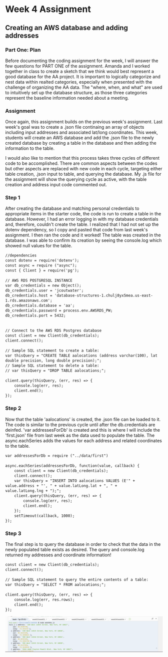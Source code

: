 # Week 4 Assignment
## Creating an AWS database and adding addresses

### Part One: Plan
Before documenting the coding assignment for the week, I will answer the few questions for PART ONE of the assignment. Amanda and I worked together in class to create a sketch that we think would best represent a good database for the AA project. It is important to logically categorize and nest data within realted categories, especially when presented with the challenge of organizing the AA data. The "where, when, and what" are used to intuitively set up the database structure, as those three categories represent the baseline information needed about a meeting. 

### Assignment

Once again, this assignment builds on the previous week's assignment. Last week's goal was to create a .json file continaing an array of objects including input addresses and associated lat/long coordinates. This week, students will create an AWS database and add the .json file to the newly created database by creating a table in the database and then adding the information to the table.

I would also like to mention that this process takes three cycles of different code to be accomplished. There are common aspects between the codes but other aspects are replaced with new code in each cycle, targeting either table creation, .json input to table, and querying the database. My .js file for the assignment will show the querying cycle as active, with the table creation and address input code commented out.

### Step 1

After creating the database and matching personal credentials to appropriate items in the starter code, the code is run to create a table in the database. However, I had an error logging in with my database credentials and, therefore, couldn't create the table. I realized that I had not set up the dotenv dependency, so I copy and pasted that code from last week's assignment. I then ran the code and it worked! The table was created in the database. I was able to confirm its creation by seeing the console.log which showed null values for the table.

    //dependencies
    const dotenv = require('dotenv');
    const async = require ("async"); 
    const { Client } = require('pg');

    // AWS RDS POSTGRESQL INSTANCE
    var db_credentials = new Object();
    db_credentials.user = 'jcoutwater';
    db_credentials.host = 'database-structures-1.chulj8yx5mea.us-east-1.rds.amazonaws.com';
    db_credentials.database = 'aa';
    db_credentials.password = process.env.AWSRDS_PW;
    db_credentials.port = 5432;


    // Connect to the AWS RDS Postgres database
    const client = new Client(db_credentials);
    client.connect();

    // Sample SQL statement to create a table: 
    var thisQuery = "CREATE TABLE aalocations (address varchar(100), lat double precision, long double precision);";
    // Sample SQL statement to delete a table: 
    // var thisQuery = "DROP TABLE aalocations;"; 

    client.query(thisQuery, (err, res) => {
        console.log(err, res);
        client.end();
    });
    
### Step 2

Now that the table 'aalocations' is created, the .json file can be loaded to it. The code is similar to the previous cycle until after the db.credentials are deinfed. 'var addressesForDb' is created and this is where I will include the 'first.json' file from last week as the data used to populate the table. The async.eachSeries adds the values for each address and related coordinates to the table.  

    var addressesForDb = require ("../data/first")

    async.eachSeries(addressesForDb, function(value, callback) {
        const client = new Client(db_credentials);
        client.connect();
        var thisQuery = "INSERT INTO aalocations VALUES (E'" + value.address + "', " + value.latLong.lat + ", " +        value.latLong.lng + ");";
        client.query(thisQuery, (err, res) => {
            console.log(err, res);
            client.end();
        });
        setTimeout(callback, 1000); 
    });
    
### Step 3

The final step is to query the database in order to check that the data in the newly populated table exists as desired. The query and console.log returned my addresses and coordinate information!  

    const client = new Client(db_credentials);
    client.connect();

    // Sample SQL statement to query the entire contents of a table: 
    var thisQuery = "SELECT * FROM aalocations;";

    client.query(thisQuery, (err, res) => {
        console.log(err, res.rows);
        client.end();
    });
    
    
![alt text](https://github.com/joutwater/Data-Structures/blob/master/week04/week04a_results.png)
